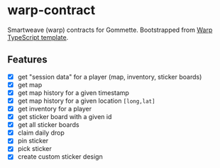 # warp-contract

Smartweave (warp) contracts for Gommette.
Bootstrapped from [Warp TypeScript template](https://github.com/warp-contracts/templates/tree/main/contracts/typescript).

## Features

- [x] get "session data" for a player (map, inventory, sticker boards)
- [x] get map
- [x] get map history for a given timestamp
- [x] get map history for a given location `[long,lat]`
- [x] get inventory for a player
- [x] get sticker board with a given id
- [x] get all sticker boards
- [x] claim daily drop
- [x] pin sticker
- [x] pick sticker
- [x] create custom sticker design
